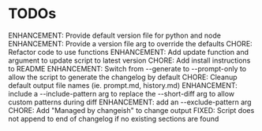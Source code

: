 # TODOs

ENHANCEMENT: Provide default version file for python and node
ENHANCEMENT: Provide a version file arg to override the defaults
CHORE: Refactor code to use functions
ENHANCEMENT: Add update function and argument to update script to latest version
CHORE: Add install instructions to README
ENHANCEMENT: Switch from --generate to --prompt-only to allow the script to generate the changelog by default
CHORE: Cleanup default output file names (ie. prompt.md, history.md)
ENHANCEMENT: include a --include-pattern arg to replace the --short-diff arg to allow custom patterns during diff
ENHANCEMENT: add an --exclude-pattern arg
CHORE: Add "Managed by changeish" to change output
FIXED: Script does not append to end of changelog if no existing sections are found